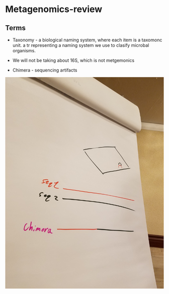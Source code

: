 # Metagenomics-review

## Terms 

- Taxonomy - a biological naming system, where each item is a taxomonc unit.  a tr representing a naming system we use to clasify microbal organisms. 

- We will not be taking about 16S, which is not metgemonics 

- Chimera - sequencing artifacts 

![title](https://github.com/smangul1/Metagenomics-review/blob/master/figures/Chimera.jpg)



